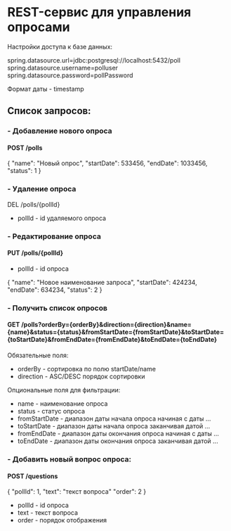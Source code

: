 # REST-сервис для управления опросами

Настройки доступа к базе данных:

spring.datasource.url=jdbc:postgresql://localhost:5432/poll
spring.datasource.username=polluser
spring.datasource.password=pollPassword

Формат даты - timestamp

## Список запросов:
### - Добавление нового опроса 
####  POST /polls
  {
    "name": "Новый опрос",
    "startDate": 533456,
    "endDate": 1033456,
    "status": 1
  }
### - Удаление опроса
  DEL /polls/{pollId}
  
  - pollId - id удаляемого опроса
  
### - Редактирование опроса
  
####  PUT /polls/{pollId}
  
  - pollId - id опроса
  
  {
    "name": "Новое наименование запроса",
    "startDate": 424234,
    "endDate": 634234,
    "status": 2
  }
  
### - Получить список опросов
  
####  GET /polls?orderBy={orderBy}&direction={direction}&name={name}&status={status}&fromStartDate={fromStartDate}&toStartDate={toStartDate}&fromEndDate={fromEndDate}&toEndDate={toEndDate}
  
  Обязательные поля:
  - orderBy - сортировка по полю startDate/name
  - direction - ASC/DESC порядок сортировки
  
  Опциональные поля для фильтрации:
  - name - наименование опроса
  - status - статус опроса
  - fromStartDate - диапазон даты начала опроса начиная с даты ...
  - toStartDate - диапазон даты начала опроса заканчивая датой ...
  - fromEndDate - диапазон даты окончания опроса начиная с даты ...
  - toEndDate - диапазон даты окончания опроса заканчивая датой ...
  
###  - Добавить новый вопрос опроса:
####  POST /questions
  
  {
    "pollId": 1,
    "text": "текст вопроса"
    "order": 2
  }
  
  - pollId - id опроса
  - text - текст вопроса
  - order - порядок отображения
